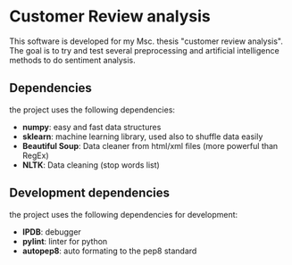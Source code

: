# Customer Review analysis

This software is developed for my Msc. thesis "customer review analysis". The goal is to try and test several preprocessing and artificial intelligence methods to do sentiment analysis.

## Dependencies

the project uses the following dependencies:

- **numpy**: easy and fast data structures
- **sklearn**: machine learning library, used also to shuffle data easily
- **Beautiful Soup**: Data cleaner from html/xml files (more powerful than RegEx)
- **NLTK**: Data cleaning (stop words list)

## Development dependencies

the project uses the following dependencies for development:

- **IPDB**: debugger
- **pylint**: linter for python
- **autopep8**: auto formating to the pep8 standard